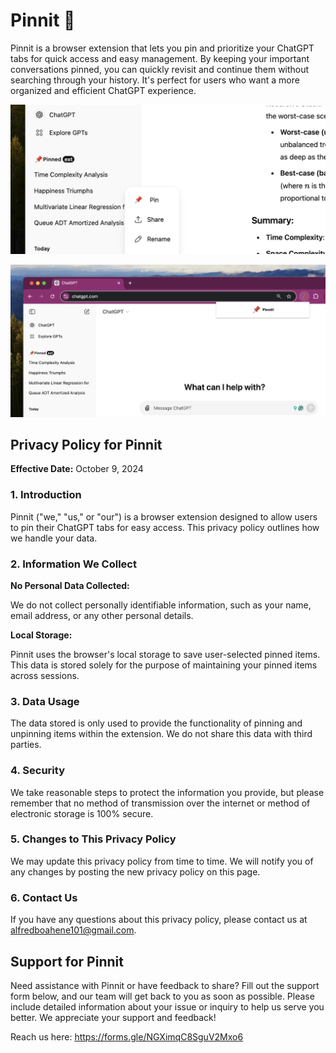 # Pinnit 📌

Pinnit is a browser extension that lets you pin and prioritize your ChatGPT tabs for quick access and easy management. By keeping your important conversations pinned, you can quickly revisit and continue them without searching through your history. It's perfect for users who want a more organized and efficient ChatGPT experience.

![pinnit close up](pinnit-promo/pinnit-close-up.png)

![pinnit popup active](pinnit-promo/popup-active.png)

## **Privacy Policy for Pinnit**

**Effective Date:** October 9, 2024

### **1. Introduction**

Pinnit ("we," "us," or "our") is a browser extension designed to allow users to pin their ChatGPT tabs for easy access. This privacy policy outlines how we handle your data.

### **2. Information We Collect**

**No Personal Data Collected:**

We do not collect personally identifiable information, such as your name, email address, or any other personal details.

**Local Storage:**

Pinnit uses the browser's local storage to save user-selected pinned items. This data is stored solely for the purpose of maintaining your pinned items across sessions.

### **3. Data Usage**

The data stored is only used to provide the functionality of pinning and unpinning items within the extension. We do not share this data with third parties.

### **4. Security**

We take reasonable steps to protect the information you provide, but please remember that no method of transmission over the internet or method of electronic storage is 100% secure.

### **5. Changes to This Privacy Policy**

We may update this privacy policy from time to time. We will notify you of any changes by posting the new privacy policy on this page.

### **6. Contact Us**

If you have any questions about this privacy policy, please contact us at alfredboahene101@gmail.com.

## **Support for Pinnit**

Need assistance with Pinnit or have feedback to share? Fill out the support form below, and our team will get back to you as soon as possible. Please include detailed information about your issue or inquiry to help us serve you better. We appreciate your support and feedback!

Reach us here: https://forms.gle/NGXimqC8SguV2Mxo6